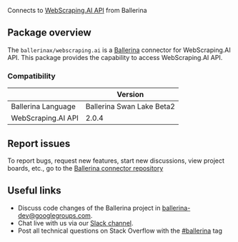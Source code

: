 Connects to [WebScraping.AI API](https://webscraping.ai/docs) from Ballerina

## Package overview
The `ballerinax/webscraping.ai` is a [Ballerina](https://ballerina.io/) connector for WebScraping.AI API.
This package provides the capability to access WebScraping.AI API.

### Compatibility
|                               | Version                        |
|-------------------------------|--------------------------------|
| Ballerina Language            | Ballerina Swan Lake Beta2      |
| WebScraping.AI API            | 2.0.4                          |

## Report issues
To report bugs, request new features, start new discussions, view project boards, etc., go to the [Ballerina connector repository](https://github.com/ballerina-platform/ballerinax-openapi-connectors)

## Useful links
- Discuss code changes of the Ballerina project in [ballerina-dev@googlegroups.com](mailto:ballerina-dev@googlegroups.com).
- Chat live with us via our [Slack channel](https://ballerina.io/community/slack/).
- Post all technical questions on Stack Overflow with the [#ballerina](https://stackoverflow.com/questions/tagged/ballerina) tag
